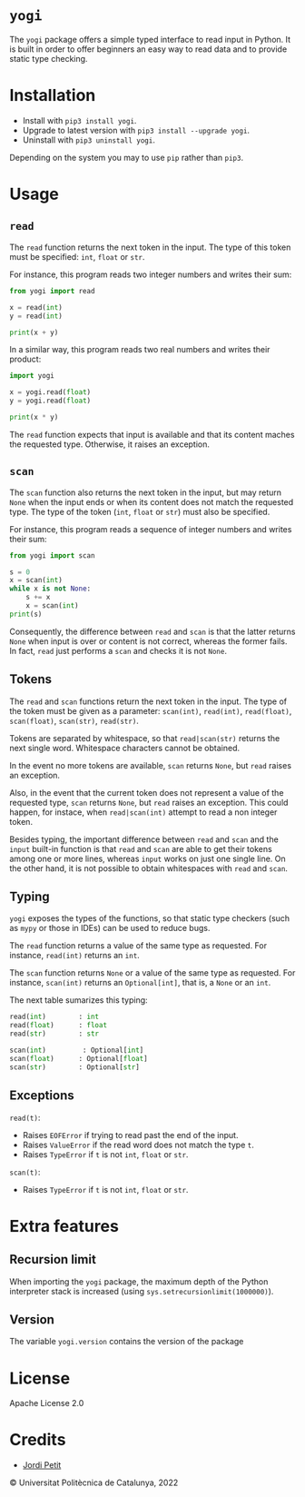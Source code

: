 # `yogi`

The `yogi` package offers a simple typed interface to read input in Python. It is built in order to offer beginners an easy way to read data and to provide static type checking. 


# Installation

- Install with `pip3 install yogi`.
- Upgrade to latest version with `pip3 install --upgrade yogi`.
- Uninstall with `pip3 uninstall yogi`.

Depending on the system you may to use `pip` rather than `pip3`.

# Usage

## `read`

The `read` function returns the next token in the input. The type of this token must be specified: `int`, `float` or `str`.

For instance, this program reads two integer numbers and writes their sum:

```python
from yogi import read

x = read(int)
y = read(int)

print(x + y)
```

In a similar way, this program reads two real numbers and writes their product:

```python
import yogi

x = yogi.read(float)
y = yogi.read(float)

print(x * y)
```

The `read` function expects that input is available and that its content maches the requested type. Otherwise, it raises an exception.


## `scan`

The `scan` function also returns the next token in the input, but may return `None` when the input ends or when its content does not match the requested type. The type of the token (`int`, `float` or `str`) must also be specified.

For instance, this program reads a sequence of integer numbers and writes their sum:

```python
from yogi import scan

s = 0
x = scan(int)
while x is not None:
    s += x
    x = scan(int)
print(s)
```

Consequently, the difference between `read` and `scan` is that the latter returns `None` when input is over or content is not correct, whereas the former fails. In fact, `read` just performs a `scan` and checks it is not `None`.


## Tokens

The `read` and `scan` functions return the next token in the input. The type of the token must be given as a parameter: `scan(int)`, `read(int)`, `read(float)`, `scan(float)`, `scan(str)`, `read(str)`.

Tokens are separated by whitespace, so that `read|scan(str)` returns the next single word. Whitespace characters cannot be obtained.

In the event no more tokens are available, `scan` returns `None`, but `read` raises an exception. 

Also, in the event that the current token does not represent a value of the requested type, `scan` returns `None`, but `read` raises an exception. This could happen, for instace, when `read|scan(int)` attempt to read a non integer token.

Besides typing, the important difference between `read` and `scan` and the `input` built-in function is that `read` and `scan` are able to get their tokens among one or more lines, whereas `input` works on just one single line. On the other hand, it is not possible to obtain whitespaces with `read` and `scan`.


## Typing

`yogi` exposes the types of the functions, so that static type checkers (such as `mypy` or those in IDEs) can be used to reduce bugs. 

The `read` function returns a value of the same type as requested. For instance, `read(int)` returns an `int`.

The `scan` function returns `None` or a value of the same type as requested. For instance, `scan(int)` returns an `Optional[int]`, that is, a `None` or an `int`.

The next table sumarizes this typing:

```python
read(int)        : int
read(float)      : float
read(str)        : str

scan(int)         : Optional[int]
scan(float)      : Optional[float]
scan(str)        : Optional[str]
```


## Exceptions

`read(t)`:

- Raises `EOFError` if trying to read past the end of the input.
- Raises `ValueError` if the read word does not match the type `t`.
- Raises `TypeError` if `t` is not `int`, `float` or `str`.

`scan(t)`:

- Raises `TypeError` if `t` is not `int`, `float` or `str`.


# Extra features

## Recursion limit

When importing the `yogi` package, the maximum depth of the Python interpreter stack is increased (using `sys.setrecursionlimit(1000000)`).  


## Version

The variable `yogi.version` contains the version of the package


# License

Apache License 2.0


# Credits

- [Jordi Petit](https://github.com/jordi-petit)

© Universitat Politècnica de Catalunya, 2022
